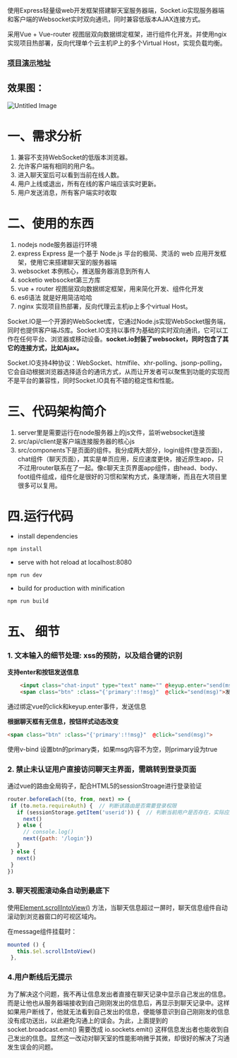 


使用Express轻量级web开发框架搭建聊天室服务器端，Socket.io实现服务器端和客户端的Websocket实时双向通讯，同时兼容低版本AJAX连接方式。

采用Vue + Vue-router 视图层双向数据绑定框架，进行组件化开发。并使用ngix实现项目热部署，反向代理单个云主机IP上的多个Virtual Host，实现负载均衡。

### [项目演示地址](http://project.zyy1217.com/chat/)
## 效果图：
![Untitled Image](http://images.zyy1217.com/nl7bp)




# 一、需求分析

1. 兼容不支持WebSocket的低版本浏览器。
2. 允许客户端有相同的用户名。
3. 进入聊天室后可以看到当前在线人数。
4. 用户上线或退出，所有在线的客户端应该实时更新。
5. 用户发送消息，所有客户端实时收取


#  二、使用的东西
1. nodejs node服务器运行环境
2. express  Express 是一个基于 Node.js 平台的极简、灵活的 web 应用开发框架，使用它来搭建聊天室的服务器端
3. websocket 本例核心，推送服务器消息到所有人
4. socketio websocket第三方库
5. vue + router 视图层双向数据绑定框架，用来简化开发、组件化开发
6. es6语法 就是好用简洁哈哈
7. nginx 实现项目热部署，反向代理云主机ip上多个virtual Host。


Socket.IO是一个开源的WebSocket库，它通过Node.js实现WebSocket服务端，同时也提供客户端JS库。Socket.IO支持以事件为基础的实时双向通讯，它可以工作在任何平台、浏览器或移动设备。**socket.io封装了websocket，同时包含了其它的连接方式，比如Ajax。**

Socket.IO支持4种协议：WebSocket、htmlfile、xhr-polling、jsonp-polling，它会自动根据浏览器选择适合的通讯方式，从而让开发者可以聚焦到功能的实现而不是平台的兼容性，同时Socket.IO具有不错的稳定性和性能。

# 三、代码架构简介

1. server里是需要运行在node服务器上的js文件，监听websocket连接
2. src/api/client是客户端连接服务器的核心js
3. src/components下是页面的组件。我分成两大部分，login组件(登录页面)，chat组件（聊天页面），其实是单页应用，反应速度更快，接近原生app，只不过用router联系在了一起。像c聊天主页界面app组件，由head、body、foot组件组成，组件化是很好的习惯和架构方式，条理清晰，而且在大项目里很多可以复用。

# 四.运行代码

- install dependencies
```
npm install
```

- serve with hot reload at localhost:8080
```
npm run dev
```

- build for production with minification
```
npm run build
```

# 五、 细节

### 1. 文本输入的细节处理: xss的预防，以及组合键的识别

**支持enter和按钮发送信息**
```html
    <input class="chat-input" type="text" name="" @keyup.enter="send(msg)" v-model="msg">
    <span class="btn" :class="{'primary':!!msg}"  @click="send(msg)">发送</span>
```
  通过绑定vue的click和keyup.enter事件，发送信息
  
**根据聊天框有无信息，按钮样式动态改变**
```html
<span class="btn" :class="{'primary':!!msg}"  @click="send(msg)">
```
使用v-bind 设置btn的primary类，如果msg内容不为空，则primary设为true

### 2. 禁止未认证用户直接访问聊天主界面，需跳转到登录页面

通过vue的路由全局钩子，配合HTML5的sessionStroage进行登录验证

 ```javascript
router.beforeEach((to, from, next) => {
  if (to.meta.requireAuth) {  // 判断该路由是否需要登录权限
    if (sessionStorage.getItem('userid')) {  // 判断当前用户是否存在，实际应用中应该与后台数据进行验证，此例子只读取localstorge
      next()
    } else {
      // console.log()
      next({path: '/login'})
    }
  } else {
    next()
  }
})
```

### 3. 聊天视图滚动条自动到最底下
使用[Element.scrollIntoView()](https://developer.mozilla.org/zh-CN/docs/Web/API/Element/scrollIntoView) 方法，当聊天信息超过一屏时，聊天信息组件自动滚动到浏览器窗口的可视区域内。


在message组件挂载时：
 ```javascript
 mounted () {
    this.$el.scrollIntoView()
  },
  ```
  
  ### 4.用户断线后无提示
 
  为了解决这个问题，我不再让信息发出者直接在聊天记录中显示自己发出的信息。而是让他也从服务器端接收到自己刚刚发出的信息后，再显示到聊天记录中。这样如果用户断线了，他就无法看到自己发出的信息，便能够意识到自己刚刚发的信息没有成功送出，以此避免沟通上的误会。为此，上面提到的 socket.broadcast.emit() 需要改成 io.sockets.emit() 这样信息发出者也能收到自己发出的信息。显然这一改动对聊天室的性能影响微乎其微，却很好的解决了沟通发生误会的问题。

  
  




